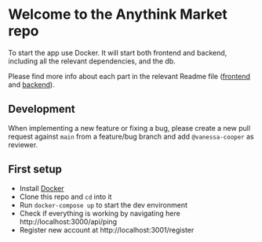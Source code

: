 # Welcome to the Anythink Market repo

To start the app use Docker. It will start both frontend and backend, including all the relevant dependencies, and the db.

Please find more info about each part in the relevant Readme file ([frontend](frontend/readme.md) and [backend](backend/README.md)).

## Development

When implementing a new feature or fixing a bug, please create a new pull request against `main` from a feature/bug branch and add `@vanessa-cooper` as reviewer.

## First setup
 - Install [Docker](https://docs.docker.com/get-docker/)
 - Clone this repo and `cd` into it
 - Run `docker-compose up` to start the dev environment
 - Check if everything is working by navigating here http://localhost:3000/api/ping
 - Register new account at http://localhost:3001/register
